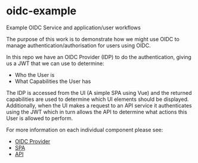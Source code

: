 # oidc-example
Example OIDC Service and application/user workflows

The purpose of this work is to demonstrate how we might use OIDC to manage authentication/authorisation for users using OIDC.

In this repo we have an OIDC Provider (IDP) to do the authentication, giving us a JWT that we can use to determine:

* Who the User is
* What Capabilities the User has

The IDP is accessed from the UI (A simple SPA using Vue) and the returned capabilities are used to determine which UI elements should be displayed. Additionally, when the UI makes a request to an API service it authenticates using the JWT which in turn allows the API to determine what actions this User is allowed to perform.

For more information on each individual component please see:

* [OIDC Provider](/oidc-provider-server)
* [SPA](/oidc-client-spa)
* [API](/oidc-client-api)
